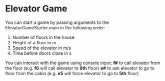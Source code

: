 # Elevator Game

You can start a game by passing arguments to the ElevatorGameStarter.main in the following order:
1. Number of floors in the house
2. Height of a floor in m
3. Speed of the elevator in m/s
4. Time before doors close in s


You can interact with the game using console input:
**f#** to call elevator from the floor
  (e.g. **f6** will call elevator to **6th** floor)
**e#** to ask elevator to go to floor from the cabin 
  (e.g. **e5** will force elevator to go to **5th** floor)
